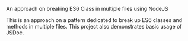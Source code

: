 An approach on breaking ES6 Class in multiple files using NodeJS

This is an approach on a pattern dedicated to break up ES6 classes and methods in multiple files.
This project also demonstrates basic usage of JSDoc.